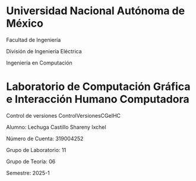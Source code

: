 # Universidad Nacional Autónoma de México
Facultad de Ingeniería

División de Ingeniería Eléctrica

Ingeniería en Computación

# Laboratorio de Computación Gráfica e Interacción Humano Computadora
Control de versiones ControlVersionesCGeIHC 

Alumno: Lechuga Castillo Shareny Ixchel 

Número de Cuenta: 319004252

Grupo de Laboratorio: 11

Grupo de Teoría: 06

Semestre: 2025-1


